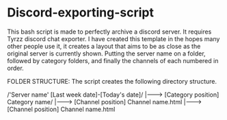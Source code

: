 # Discord-exporting-script
This bash script is made to perfectly archive a discord server. It requires Tyrzz discord chat exporter.
I have created this template in the hopes many other people use it, it creates a layout that aims to be as close as the original server is currently shown. Putting the server name on a folder, followed by category folders, and finally the channels of each numbered in order.

FOLDER STRUCTURE: The script creates the following directory structure.

/'Server name' [Last week date]-[Today's date]/
        |---> [Category position] Category name/
                |---> [Channel position] Channel name.html
                |---> [Channel position] Channel name.html
